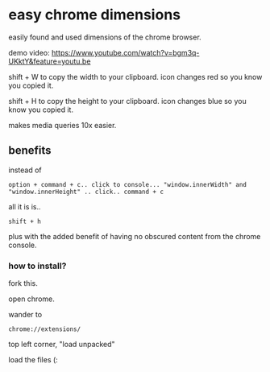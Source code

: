 # easy chrome dimensions
easily found and used dimensions of the chrome browser.

demo video:
https://www.youtube.com/watch?v=bgm3q-UKktY&feature=youtu.be


shift + W to copy the width to your clipboard. icon changes red so you know you copied it.


shift + H to copy the height to your clipboard. icon changes blue so you know you copied it.

makes media queries 10x easier.

## benefits

instead of 

```
option + command + c.. click to console... "window.innerWidth" and "window.innerHeight" .. click.. command + c

```
all it is is..

```
shift + h

```
plus with the added benefit of having no obscured content from the chrome console.

 ### how to install?

fork this.

open chrome.

wander to 
```
chrome://extensions/
```
top left corner, "load unpacked" 

load the files (:
